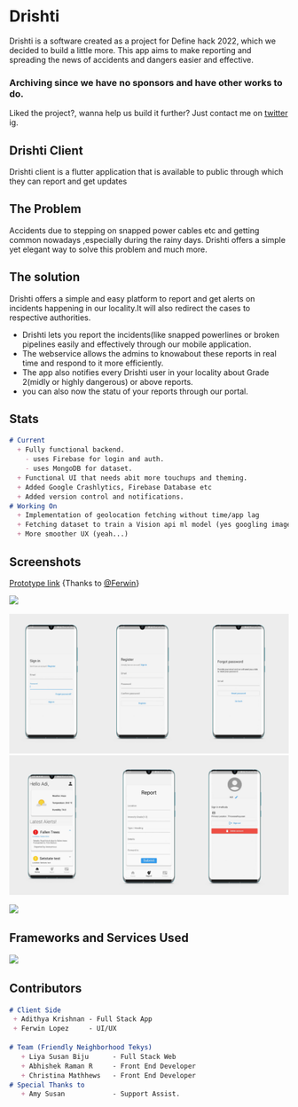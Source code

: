 # Drishti 
Drishti is a software created as a project for Define hack 2022, which we decided to build a little more.
This app aims to make reporting and spreading the news of accidents and dangers easier and effective. 

### Archiving since we have no sponsors and have other works to do.
   Liked the project?, wanna help us build it further?
   Just contact me on [twitter](https://twitter.com/fal3n_4ngel) ig.

## Drishti Client
 Drishti client is a flutter application that is available to public through which they can report and get updates

## The Problem
   Accidents due to stepping on snapped power cables etc and getting common nowadays ,especially during the rainy days. Drishti offers a simple yet elegant way to solve this problem and much more.
  
## The solution
  Drishti offers a simple and easy platform to report and get alerts on incidents happening in our locality.It will also redirect the cases to respective authorities.
  
  - Drishti lets you report the incidents(like snapped powerlines or broken pipelines easily and effectively through our mobile application.
  - The webservice allows the admins to knowabout these reports in real time and respond to it more efficiently.
  - The app also notifies every Drishti user in your locality about Grade 2(midly or highly dangerous) or above reports.
  - you can also now the statu of your reports through our portal.

## Stats

```markdown  
# Current
  + Fully functional backend.
    - uses Firebase for login and auth.
    - uses MongoDB for dataset.
  + Functional UI that needs abit more touchups and theming.
  + Added Google Crashlytics, Firebase Database etc
  + Added version control and notifications.
# Working On
  + Implementation of geolocation fetching without time/app lag
  + Fetching dataset to train a Vision api ml model (yes googling images and feeding 🫠)
  + More smoother UX (yeah...)
```

## Screenshots
[Prototype link](https://www.figma.com/proto/iY2avWglgTX1P9ePy54zIr/App?node-id=87%3A97&scaling=min-zoom&page-id=24%3A330&starting-point-node-id=99%3A137) {Thanks to [@Ferwin](https://github.com/Fer-Win)}

<img src="https://user-images.githubusercontent.com/73097560/115834477-dbab4500-a447-11eb-908a-139a6edaec5c.gif">
<p align="center">
<img src="https://github.com/fal3n-4ngel/Drishti-Client/blob/main/screenshots/3.png">
<img src="https://github.com/fal3n-4ngel/Drishti-Client/blob/main/screenshots/5.png">
</p>
<img src="https://user-images.githubusercontent.com/73097560/115834477-dbab4500-a447-11eb-908a-139a6edaec5c.gif"></a>

  
## Frameworks and Services Used
[![](https://skillicons.dev/icons?i=flutter,firebase,mongodb,androidstudio,figma)](https://skillicons.dev)


## Contributors 

```markdown  
# Client Side
 + Adithya Krishnan - Full Stack App
 + Ferwin Lopez     - UI/UX 
 
# Team (Friendly Neighborhood Tekys)
   + Liya Susan Biju      - Full Stack Web
   + Abhishek Raman R     - Front End Developer
   + Christina Mathhews   - Front End Developer
# Special Thanks to
   + Amy Susan            - Support Assist.
    
```
 



 
